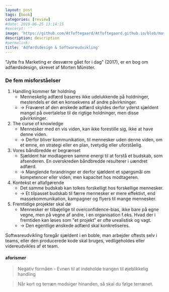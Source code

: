 ```yaml
---
layout: post
tags: [book]
categories: [review]
#date: 2019-06-25 13:14:15
#excerpt: ''
image: 'https://github.com/AtToftegaard/AtToftegaard.github.io/blob/master/assets/jytteforside.jpg'
description: description
#permalink:
title: 'Adfærdsdesign & Softwareudvikling'
---
```


"Jytte fra Marketing er desværre gået for i dag" (2017), er en bog om adfærdsdesign, skrevet af Morten Münster.

### De fem misforståelser

1. Handling kommer før holdning
    - Menneskelig adfærd baseres ikke udelukkende på holdninger, mestendels er det en konsekvens af andre påvirkninger.
    - &rarr; Fraværet af den ønskede adfærd skyldes derfor yderst sjældent mangel på overtalelse til de rigtige holdninger, men disse påvirkninger.
2. The curse of knowledge
    - Mennesker med en vis viden, kan ikke forestille sig, ikke at have denne viden.
    - &rarr; Derfor bliver kommunikation, til mennesker uden denne viden, om et emne, en strategi eller en plan, tvetydig eller uforståelig.
3. Vores båndbredde er begrænset
    - Sjældent har modtageren samme energi til at forstå et budskab, som afsenderen. En overskreden båndbredde resulterer i uændret adfærd.
    - &rarr; Manglende forandringer er derfor sjældent et spørgsmål om kompetencer eller viden, men kapacitet hos modtageren.
4. Kontekst er altafgørende
    - Det samme budskab kan tolkes forskelligt hos forskellige mennesker.
    - &rarr; Et tilpasset budskab til færre mennesker er mere effektivt, end massekommunikation, kampagner og flyers til mange mennesker.
5. Fremtidige projekter skal dø
    - Mennesker er tilbøjelige til overconfidence-bias, ikke bare på egne vegne, men på vegne af andre, i en organisation f.eks. Hvad der i fremtiden kan løses som "et projekt" er ofte urealistisk og vagt.
    - &rarr; Den egentlige ønskede adfærd skal konkretiseres.

Softwareudvikling foregår sjældent i en boble, man arbejder oftests selv i teams, eller den producerede kode skal bruges, vedligeholdes eller videreudvikles af et team.

#### aforismer
> Negativ formåen - Evnen til at indeholde trangen til øjeblikkelig handling

> Når kort og terræn modsiger hinanden, så skal du følge terrænet.

